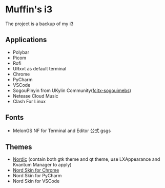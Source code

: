 # Muffin's i3

The project is a backup of my i3

## Applications

- Polybar
- Picom
- Rofi
- URxvt as default terminal
- Chrome
- PyCharm
- VSCode
- SogouPinyin from UKylin Community([fcitx-sogouimebs](https://gitee.com/laomocode/fcitx-sogouimebs))
- Netease Cloud Music
- Clash For Linux


## Fonts

- MelonGS NF for Terminal and Editor
公式
gsgs

## Themes

- [Nordic](https://github.com/EliverLara/Nordic) (contain both gtk theme and qt theme, use LXAppearance and Kvantum Manager to apply)
- [Nord Skin for Chrome](https://chrome.google.com/webstore/detail/nord/abehfkkfjlplnjadfcjiflnejblfmmpj?utm_source=chrome-ntp-icon)
- Nord Skin for PyCharm
- Nord Skin for VSCode
